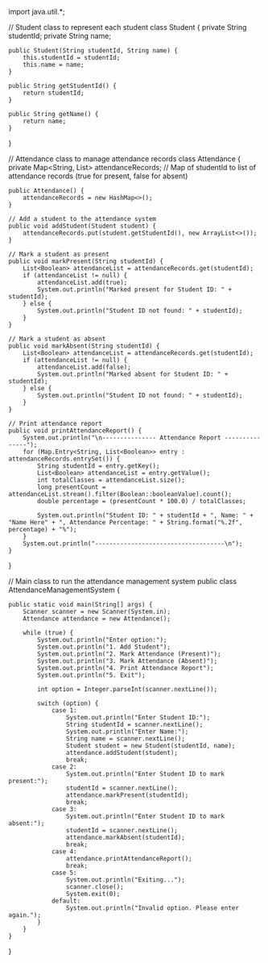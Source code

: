 import java.util.*;

// Student class to represent each student
class Student {
    private String studentId;
    private String name;

    public Student(String studentId, String name) {
        this.studentId = studentId;
        this.name = name;
    }

    public String getStudentId() {
        return studentId;
    }

    public String getName() {
        return name;
    }
}

// Attendance class to manage attendance records
class Attendance {
    private Map<String, List<Boolean>> attendanceRecords; // Map of studentId to list of attendance records (true for present, false for absent)

    public Attendance() {
        attendanceRecords = new HashMap<>();
    }

    // Add a student to the attendance system
    public void addStudent(Student student) {
        attendanceRecords.put(student.getStudentId(), new ArrayList<>());
    }

    // Mark a student as present
    public void markPresent(String studentId) {
        List<Boolean> attendanceList = attendanceRecords.get(studentId);
        if (attendanceList != null) {
            attendanceList.add(true);
            System.out.println("Marked present for Student ID: " + studentId);
        } else {
            System.out.println("Student ID not found: " + studentId);
        }
    }

    // Mark a student as absent
    public void markAbsent(String studentId) {
        List<Boolean> attendanceList = attendanceRecords.get(studentId);
        if (attendanceList != null) {
            attendanceList.add(false);
            System.out.println("Marked absent for Student ID: " + studentId);
        } else {
            System.out.println("Student ID not found: " + studentId);
        }
    }

    // Print attendance report
    public void printAttendanceReport() {
        System.out.println("\n--------------- Attendance Report ---------------");
        for (Map.Entry<String, List<Boolean>> entry : attendanceRecords.entrySet()) {
            String studentId = entry.getKey();
            List<Boolean> attendanceList = entry.getValue();
            int totalClasses = attendanceList.size();
            long presentCount = attendanceList.stream().filter(Boolean::booleanValue).count();
            double percentage = (presentCount * 100.0) / totalClasses;

            System.out.println("Student ID: " + studentId + ", Name: " + "Name Here" + ", Attendance Percentage: " + String.format("%.2f", percentage) + "%");
        }
        System.out.println("------------------------------------\n");
    }
}

// Main class to run the attendance management system
public class AttendanceManagementSystem {

    public static void main(String[] args) {
        Scanner scanner = new Scanner(System.in);
        Attendance attendance = new Attendance();

        while (true) {
            System.out.println("Enter option:");
            System.out.println("1. Add Student");
            System.out.println("2. Mark Attendance (Present)");
            System.out.println("3. Mark Attendance (Absent)");
            System.out.println("4. Print Attendance Report");
            System.out.println("5. Exit");

            int option = Integer.parseInt(scanner.nextLine());

            switch (option) {
                case 1:
                    System.out.println("Enter Student ID:");
                    String studentId = scanner.nextLine();
                    System.out.println("Enter Name:");
                    String name = scanner.nextLine();
                    Student student = new Student(studentId, name);
                    attendance.addStudent(student);
                    break;
                case 2:
                    System.out.println("Enter Student ID to mark present:");
                    studentId = scanner.nextLine();
                    attendance.markPresent(studentId);
                    break;
                case 3:
                    System.out.println("Enter Student ID to mark absent:");
                    studentId = scanner.nextLine();
                    attendance.markAbsent(studentId);
                    break;
                case 4:
                    attendance.printAttendanceReport();
                    break;
                case 5:
                    System.out.println("Exiting...");
                    scanner.close();
                    System.exit(0);
                default:
                    System.out.println("Invalid option. Please enter again.");
            }
        }
    }
}

